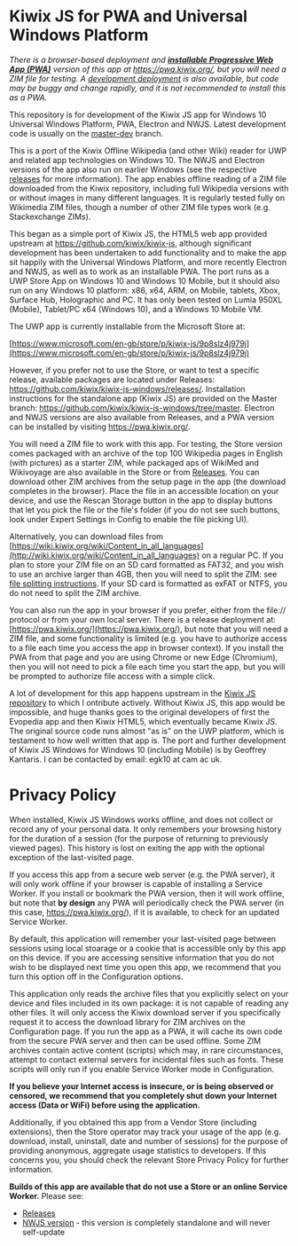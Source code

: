 # Kiwix JS for PWA and Universal Windows Platform

*There is a browser-based deployment and **[installable Progressive Web App (PWA)](https://pwa.kiwix.org/)** version of this app at
https://pwa.kiwix.org/, but you will need a ZIM file for testing. A [development deployment](https://kiwix.github.io/kiwix-js-windows/)
is also available, but code may be buggy and change rapidly, and it is not recommended to install this as a PWA.*

This repository is for development of the Kiwix JS app for Windows 10 Universal Windows Platform, PWA, Electron and NWJS.
Latest development code is usually on the [master-dev](https://github.com/kiwix/kiwix-js-windows/tree/master-dev/) branch.

This is a port of the Kiwix Offline Wikipedia (and other Wiki) reader for UWP and related app technologies on Windows 10.
The NWJS and Electron versions of the app also run on earlier Windows (see the respective [releases](https://github.com/kiwix/kiwix-js-windows/releases/)
for more information). The app enables offline reading of a ZIM file downloaded from the Kiwix repository, including full
Wikipedia versions with or without images in many different languages. It is regularly tested fully on Wikimedia ZIM files,
though a number of other ZIM file types work (e.g. Stackexchange ZIMs).

This began as a simple port of Kiwix JS, the HTML5 web app provided upstream at https://github.com/kiwix/kiwix-js, although
significant development has been undertaken to add functionality and to make the app sit happily
with the Universal Windows Platform, and more recently Electron and NWJS, as well as to work as an installable PWA.
The port runs as a UWP Store App on Windows 10 and Windows 10 Mobile, but it should also run on any Windows 10 platform: x86, x64, ARM, on Mobile, tablets, Xbox,
Surface Hub, Holographic and PC. It has only been tested on Lumia 950XL (Mobile), Tablet/PC x64 (Windows 10), and a Windows 10 Mobile VM.

The UWP app is currently installable from the Microsoft Store at:

[https://www.microsoft.com/en-gb/store/p/kiwix-js/9p8slz4j979j](https://www.microsoft.com/en-gb/store/p/kiwix-js/9p8slz4j979j)

However, if you prefer not to use the Store, or want to test a specific release, available packages are located under
Releases: https://github.com/kiwix/kiwix-js-windows/releases/. Installation instructions for the standalone app (Kiwix JS)
are provided on the Master branch: https://github.com/kiwix/kiwix-js-windows/tree/master. Electron and NWJS versions are also available from Releases,
and a PWA version can be installed by visiting https://pwa.kiwix.org/.

You will need a ZIM file to work with this app. For testing, the Store version comes packaged with an archive of the top 100 Wikipedia pages in English
(with pictures) as a starter ZIM, while packaged aps of WikiMed and Wikivoyage are also available in the Store or from [Releases](https://github.com/kiwix/kiwix-js-windows/releases/). You can download other ZIM archives from the setup page in the app (the download completes in the browser).
Place the file in an accessible location on your device, and use the Rescan Storage button in the app to display buttons that
let you pick the file or the file's folder (if you do not see such buttons, look under Expert Settings in Config to enable the file picking UI).

Alternatively, you can download files from [https://wiki.kiwix.org/wiki/Content_in_all_languages](http://wiki.kiwix.org/wiki/Content_in_all_languages)
on a regular PC. If you plan to store your ZIM file on an SD card formatted as FAT32, and you wish to use an archive larger than 4GB, then you will need
to split the ZIM: see [file splitting instructions](https://github.com/kiwix/kiwix-js-windows/tree/master/AppPackages#download-a-zim-archive-all-platforms).
If your SD card is formatted as exFAT or NTFS, you do not need to split the ZIM archive.

You can also run the app in your browser if you prefer, either from the file:// protocol or from your own local server. There is a release deployment at:
[https://pwa.kiwix.org/](https://pwa.kiwix.org/), but note that you will need a ZIM file, and some functionality is limited (e.g. you have to authorize
access to a file each time you access the app in browser context). If you install the PWA from that page and you are using Chrome or new Edge
(Chromium), then you will not need to pick a file each time you start the app, but you will be prompted to authorize file access with a simple click.

A lot of development for this app happens upstream in the [Kiwix JS repository](https://kiwix.github.io/kiwix-js/) to which I ontribute actively.
Without Kiwix JS, this app would be impossible, and huge thanks goes to the original developers of first the Evopedia app and then Kiwix HTML5, which
eventually became Kiwix JS. The original source code runs almost "as is" on the UWP platform, which is testament to how well written that app is.
The port and further development of Kiwix JS Windows for Windows 10 (including Mobile) is by Geoffrey Kantaris. I can be contacted by email:
egk10 at cam ac uk.

# Privacy Policy

When installed, Kiwix JS Windows works offline, and does not collect or record any of your personal data. It
only remembers your browsing history for the duration of a session (for the purpose of returning to previously
viewed pages). This history is lost on exiting the app with the optional exception of the last-visited page.

If you access this app from a secure web server (e.g. the PWA server), it will only work offline if your browser is
capable of installing a Service Worker. If you install or bookmark the PWA version, then it will work offline, but
note that **by design** any PWA will periodically check the PWA server (in this case, https://pwa.kiwix.org/), if it
is available, to check for an updated Service Worker.

By default, this application will remember your last-visited page between sessions using local stoarage or a cookie
that is accessible only by this app on this device. If you are accessing sensitive information that you do
not wish to be displayed next time you open this app, we recommend that you turn this option off in the Configuration options.

This application only reads the archive files that you explicitly select on your device and files included in
its own package: it is not capable of reading any other files. It will only access the Kiwix download server if
you specifically request it to access the download library for ZIM archives on the Configuration page. If you
run the app as a PWA, it will cache its own code from the secure PWA server and then can be used offline.
Some ZIM archives contain active content (scripts) which may, in rare circumstances, attempt to
contact external servers for incidental files such as fonts. These scripts will only run if you enable Service
Worker mode in Configuration.

**If you believe your Internet access is insecure, or is being observed or censored, we recommend that you completely
shut down your Internet access (Data or WiFi) before using the application.**

Additionally, if you obtained this app from a Vendor Store (including extensions), then the Store operator may
track your usage of the app (e.g. download, install, uninstall, date and number of sessions) for the purpose of
providing anonymous, aggregate usage statistics to developers. If this concerns you, you should check the relevant
Store Privacy Policy for further information.

**Builds of this app are available that do not use a Store or an online Service Worker.** Please see:

* [Releases](https://github.com/kiwix/kiwix-js-windows/releases/)
* [NWJS version](https://kiwix.github.io/kiwix-js-windows/kiwix-js-nwjs.html) - this version is completely standalone
  and will never self-update
